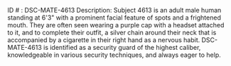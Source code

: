 ID # : DSC-MATE-4613
Description: Subject 4613 is an adult male human standing at 6'3" with a prominent facial feature of spots and a frightened mouth. They are often seen wearing a purple cap with a headset attached to it, and to complete their outfit, a silver chain around their neck that is accompanied by a cigarette in their right hand as a nervous habit. DSC-MATE-4613 is identified as a security guard of the highest caliber, knowledgeable in various security techniques, and always eager to help.
